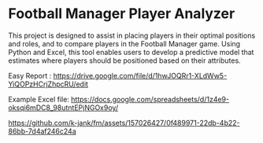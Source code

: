 # Football Manager Player Analyzer

This project is designed to assist in placing players in their optimal positions and roles, and to compare players in the Football Manager game. Using Python and Excel, this tool enables users to develop a predictive model that estimates where players should be positioned based on their attributes.


Easy Report       : https://drive.google.com/file/d/1hwJOQRr1-XLdWw5-YiQOPzHCrjZhpcRU/edit

Example Excel file: https://docs.google.com/spreadsheets/d/1z4e9-oksqi6mDC8_98utntEPjNGOx9oy/

https://github.com/k-jank/fm/assets/157026427/0f489971-22db-4b22-86bb-7d4af246c24a

